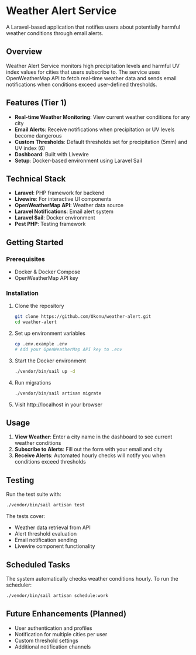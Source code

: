 # Weather Alert Service

A Laravel-based application that notifies users about potentially harmful weather conditions through email alerts.

## Overview

Weather Alert Service monitors high precipitation levels and harmful UV index values for cities that users subscribe to. The service uses OpenWeatherMap API to fetch real-time weather data and sends email notifications when conditions exceed user-defined thresholds.

## Features (Tier 1)

- **Real-time Weather Monitoring**: View current weather conditions for any city
- **Email Alerts**: Receive notifications when precipitation or UV levels become dangerous
- **Custom Thresholds**: Default thresholds set for precipitation (5mm) and UV index (6)
- **Dashboard**: Built with Livewire
- **Setup**: Docker-based environment using Laravel Sail

## Technical Stack

- **Laravel**: PHP framework for backend
- **Livewire**: For interactive UI components
- **OpenWeatherMap API**: Weather data source
- **Laravel Notifications**: Email alert system
- **Laravel Sail**: Docker environment
- **Pest PHP**: Testing framework

## Getting Started

### Prerequisites

- Docker & Docker Compose
- OpenWeatherMap API key

### Installation

1. Clone the repository
   ```bash
   git clone https://github.com/Okonu/weather-alert.git
   cd weather-alert
   ```

2. Set up environment variables
   ```bash
   cp .env.example .env
   # Add your OpenWeatherMap API key to .env
   ```

3. Start the Docker environment
   ```bash
   ./vendor/bin/sail up -d
   ```

4. Run migrations
   ```bash
   ./vendor/bin/sail artisan migrate
   ```

5. Visit http://localhost in your browser

## Usage

1. **View Weather**: Enter a city name in the dashboard to see current weather conditions
2. **Subscribe to Alerts**: Fill out the form with your email and city
3. **Receive Alerts**: Automated hourly checks will notify you when conditions exceed thresholds

## Testing

Run the test suite with:
```bash
./vendor/bin/sail artisan test
```

The tests cover:
- Weather data retrieval from API
- Alert threshold evaluation
- Email notification sending
- Livewire component functionality

## Scheduled Tasks

The system automatically checks weather conditions hourly. To run the scheduler:

```bash
./vendor/bin/sail artisan schedule:work
```

## Future Enhancements (Planned)

- User authentication and profiles
- Notification for multiple cities per user
- Custom threshold settings
- Additional notification channels
